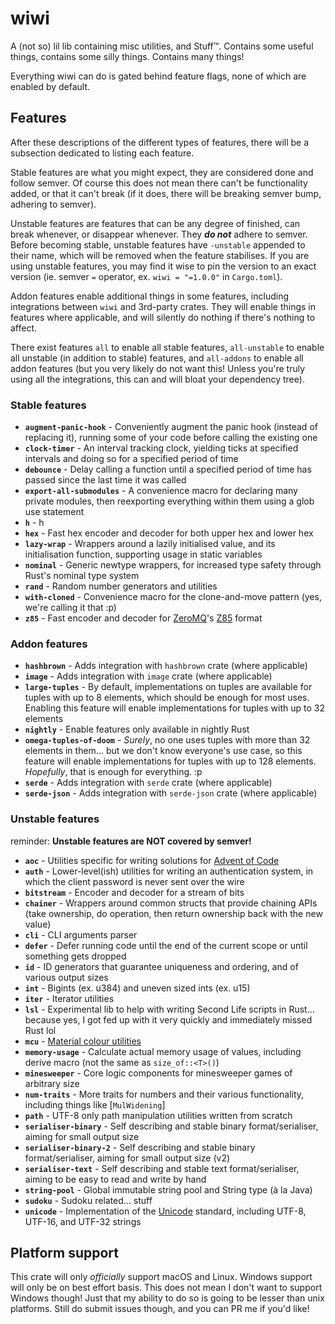 # wiwi

A (not so) lil lib containing misc utilities, and Stuff™. Contains some useful things, contains some silly things. Contains many things!

Everything wiwi can do is gated behind feature flags, none of which are enabled by default.

## Features

After these descriptions of the different types of features, there will be a subsection dedicated to listing each feature.

Stable features are what you might expect, they are considered done and follow semver. Of course this does not mean there can't be functionality added, or that it can't break (if it does, there will be breaking semver bump, adhering to semver).

Unstable features are features that can be any degree of finished, can break whenever, or disappear whenever. They **_do not_** adhere to semver. Before becoming stable, unstable features have `-unstable` appended to their name, which will be removed when the feature stabilises. If you are using unstable features, you may find it wise to pin the version to an exact version (ie. semver `=` operator, ex. `wiwi = "=1.0.0"` in `Cargo.toml`).

Addon features enable additional things in some features, including integrations between `wiwi` and 3rd-party crates. They will enable things in features where applicable, and will silently do nothing if there's nothing to affect.

There exist features `all` to enable all stable features, `all-unstable` to enable all unstable (in addition to stable) features, and `all-addons` to enable all addon features (but you very likely do not want this! Unless you're truly using all the integrations, this can and will bloat your dependency tree).

<!-- ----- start autogenerated region (see gen-features script) ----- -->

### Stable features

- **`augment-panic-hook`** - Conveniently augment the panic hook (instead of replacing it), running some of your code before calling the existing one
- **`clock-timer`** - An interval tracking clock, yielding ticks at specified intervals and doing so for a specified period of time
- **`debounce`** - Delay calling a function until a specified period of time has passed since the last time it was called
- **`export-all-submodules`** - A convenience macro for declaring many private modules, then reexporting everything within them using a glob use statement
- **`h`** - h
- **`hex`** - Fast hex encoder and decoder for both upper hex and lower hex
- **`lazy-wrap`** - Wrappers around a lazily initialised value, and its initialisation function, supporting usage in static variables
- **`nominal`** - Generic newtype wrappers, for increased type safety through Rust's nominal type system
- **`rand`** - Random number generators and utilities
- **`with-cloned`** - Convenience macro for the clone-and-move pattern (yes, we're calling it that :p)
- **`z85`** - Fast encoder and decoder for [ZeroMQ](https://zeromq.org)'s [Z85](https://rfc.zeromq.org/spec/32) format

### Addon features

- **`hashbrown`** - Adds integration with `hashbrown` crate (where applicable)
- **`image`** - Adds integration with `image` crate (where applicable)
- **`large-tuples`** - By default, implementations on tuples are available for tuples with up to 8 elements, which should be enough for most uses. Enabling this feature will enable implementations for tuples with up to 32 elements
- **`nightly`** - Enable features only available in nightly Rust
- **`omega-tuples-of-doom`** - _Surely_, no one uses tuples with more than 32 elements in them... but we don't know everyone's use case, so this feature will enable implementations for tuples with up to 128 elements. _Hopefully_, that is enough for everything. :p
- **`serde`** - Adds integration with `serde` crate (where applicable)
- **`serde-json`** - Adds integration with `serde-json` crate (where applicable)

### Unstable features

reminder: **Unstable features are NOT covered by semver!**

- **`aoc`** - Utilities specific for writing solutions for [Advent of Code](https://adventofcode.com)
- **`auth`** - Lower-level(ish) utilities for writing an authentication system, in which the client password is never sent over the wire
- **`bitstream`** - Encoder and decoder for a stream of bits
- **`chainer`** - Wrappers around common structs that provide chaining APIs (take ownership, do operation, then return ownership back with the new value)
- **`cli`** - CLI arguments parser
- **`defer`** - Defer running code until the end of the current scope or until something gets dropped
- **`id`** - ID generators that guarantee uniqueness and ordering, and of various output sizes
- **`int`** - Bigints (ex. u384) and uneven sized ints (ex. u15)
- **`iter`** - Iterator utilities
- **`lsl`** - Experimental lib to help with writing Second Life scripts in Rust... because yes, I got fed up with it very quickly and immediately missed Rust lol
- **`mcu`** - [Material colour utilities](https://github.com/material-foundation/material-color-utilities)
- **`memory-usage`** - Calculate actual memory usage of values, including derive macro (not the same as `size_of::<T>()`)
- **`minesweeper`** - Core logic components for minesweeper games of arbitrary size
- **`num-traits`** - More traits for numbers and their various functionality, including things like [`MulWidening`]
- **`path`** - UTF-8 only path manipulation utilities written from scratch
- **`serialiser-binary`** - Self describing and stable binary format/serialiser, aiming for small output size
- **`serialiser-binary-2`** - Self describing and stable binary format/serialiser, aiming for small output size (v2)
- **`serialiser-text`** - Self describing and stable text format/serialiser, aiming to be easy to read and write by hand
- **`string-pool`** - Global immutable string pool and String type (à la Java)
- **`sudoku`** - Sudoku related... stuff
- **`unicode`** - Implementation of the [Unicode](https://home.unicode.org) standard, including UTF-8, UTF-16, and UTF-32 strings

<!-- ----- end autogenerated region ----- -->

## Platform support

This crate will only _officially_ support macOS and Linux. Windows support will only be on best effort basis. This does not mean I don't want to support Windows though! Just that my ability to do so is going to be lesser than unix platforms. Still do submit issues though, and you can PR me if you'd like!
